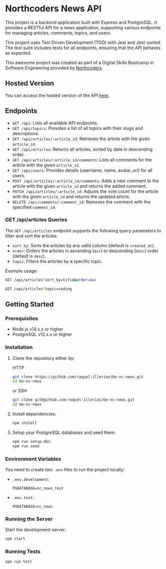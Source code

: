 # Northcoders News API

This project is a backend application built with Express and PostgreSQL. It provides a RESTful API for a news application, supporting various endpoints for managing articles, comments, topics, and users.

This project uses Test Driven Development (TDD) with Jest and Jest-sorted. The test suite includes tests for all endpoints, ensuring that the API behaves as expected.

This awesome project was created as part of a Digital Skills Bootcamp in Software Engineering provided by [Northcoders](https://northcoders.com/)

## Hosted Version

You can access the hosted version of the API [here](https://raquel-illerias-be-nc-news.onrender.com/).

## Endpoints

- `GET /api`: Lists all available API endpoints.
- `GET /api/topics`: Provides a list of all topics with their slugs and descriptions.
- `GET /api/articles/:article_id`: Retrieves the article with the given `article_id`.
- `GET /api/articles`: Returns all articles, sorted by date in descending order.
- `GET /api/articles/:article_id/comments`: Lists all comments for the article with the given `article_id`.
- `GET /api/users`: Provides details (username, name, avatar_url) for all users.
- `POST /api/articles/:article_id/comments`: Adds a new comment to the article with the given `article_id` and returns the added comment.
- `PATCH /api/articles/:article_id`: Adjusts the vote count for the article with the given `article_id` and returns the updated article.
- `DELETE /api/comments/:comment_id`: Removes the comment with the specified `comment_id`.



### GET /api/articles Queries

The `GET /api/articles` endpoint supports the following query parameters to filter and sort the articles:

- `sort_by`: Sorts the articles by any valid column (default is `created_at`).
- `order`: Orders the articles in ascending (`asc`) or descending (`desc`) order (default is `desc`).
- `topic`: Filters the articles by a specific topic.

Example usage:
```sh
GET /api/articles?sort_by=title&order=asc
```

```sh
GET /api/articles?topic=coding
```

## Getting Started

### Prerequisites

- Node.js v14.x.x or higher
- PostgreSQL v12.x.x or higher

### Installation

1. Clone the repository either by:

    HTTP
    ```sh
    git clone https://github.com/raquel-illerias/be-nc-news.git
    cd be-nc-news
    ```
      
    or SSH
    ```sh
    git clone git@github.com:raquel-illerias/be-nc-news.git
    cd be-nc-news
    ```

2. Install dependencies:
    ```sh
    npm install
    ```

3. Setup your PostgreSQL databases and seed them:
    ```sh
    npm run setup-dbs
    npm run seed
    ```

### Environment Variables

You need to create two `.env` files to run the project locally:

- `.env.development`:
    ```
    PGDATABASE=nc_news_test    
    ```

- `.env.test`:
    ```
    PGDATABASE=nc_news
    ```

### Running the Server

Start the development server:
```sh
npm start
```

### Running Tests

```sh
npm run test
```
 




